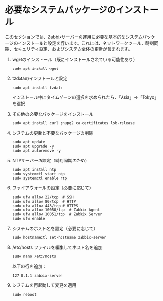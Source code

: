# 必要なシステムパッケージのインストール

このセクションでは、Zabbixサーバーの運用に必要な基本的なシステムパッケージのインストールと設定を行います。これには、ネットワークツール、時刻同期、セキュリティ設定、およびシステム全体の更新が含まれます。

1. wgetのインストール（既にインストールされている可能性あり）
   ```
   sudo apt install wget
   ```

2. tzdataのインストールと設定
   ```
   sudo apt install tzdata
   ```
   インストール中にタイムゾーンの選択を求められたら、「Asia」→「Tokyo」を選択

3. その他の必要なパッケージをインストール
   ```
   sudo apt install curl gnupg2 ca-certificates lsb-release
   ```

4. システムの更新と不要なパッケージの削除
   ```
   sudo apt update
   sudo apt upgrade -y
   sudo apt autoremove -y
   ```

5. NTPサーバーの設定（時刻同期のため）
   ```
   sudo apt install ntp
   sudo systemctl start ntp
   sudo systemctl enable ntp
   ```

6. ファイアウォールの設定（必要に応じて）
   ```
   sudo ufw allow 22/tcp  # SSH
   sudo ufw allow 80/tcp  # HTTP
   sudo ufw allow 443/tcp # HTTPS
   sudo ufw allow 10050/tcp  # Zabbix Agent
   sudo ufw allow 10051/tcp  # Zabbix Server
   sudo ufw enable
   ```

7. システムのホスト名を設定（必要に応じて）
   ```
   sudo hostnamectl set-hostname zabbix-server
   ```

8. /etc/hosts ファイルを編集してホスト名を追加
   ```
   sudo nano /etc/hosts
   ```
   以下の行を追加：
   ```
   127.0.1.1 zabbix-server
   ```

9. システムを再起動して変更を適用
   ```
   sudo reboot
   ```